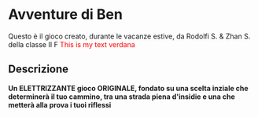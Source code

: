 # Avventure di Ben

Questo è il gioco creato, durante le vacanze estive, da Rodolfi S. & Zhan S. della classe II F
 <font style="color:red"> This is my text verdana</font>

## Descrizione 

__Un ELETTRIZZANTE gioco ORIGINALE, fondato su una scelta inziale che determinerà il tuo cammino, tra una strada piena d'insidie e una che metterà alla prova i tuoi riflessi__
